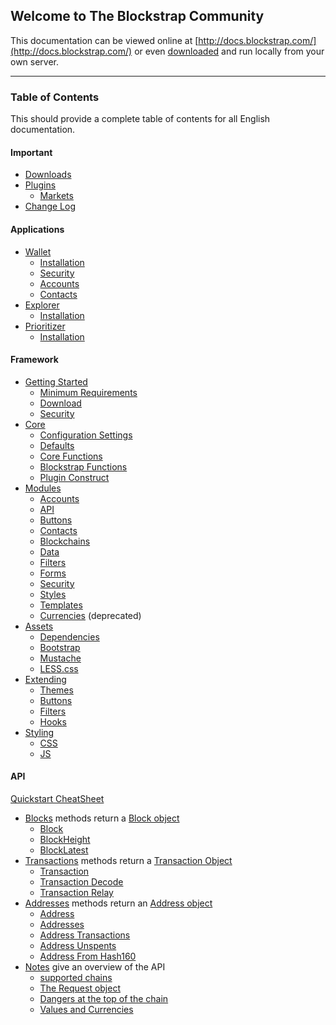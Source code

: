 ## Welcome to The Blockstrap Community

This documentation can be viewed online at [http://docs.blockstrap.com/](http://docs.blockstrap.com/) or even [downloaded](https://github.com/blockstrap/docs/) and run locally from your own server.

---------------------

### Table of Contents

This should provide a complete table of contents for all English documentation.


#### Important

* [Downloads](downloads/)
* [Plugins](plugins/)
    * [Markets](plugins/markets/)
* [Change Log](changes/)

#### Applications

* [Wallet](applications/wallet/)
    * [Installation](applications/wallet/installation/)
    * [Security](applications/wallet/security/)
    * [Accounts](applications/wallet/accounts/)
    * [Contacts](applications/wallet/contacts/)
* [Explorer](applications/explorer/)
    * [Installation](applications/explorer/installation/)
* [Prioritizer](applications/prioritizer/)
    * [Installation](applications/prioritizer/installation/)

#### Framework

* [Getting Started](framework/started/)
    * [Minimum Requirements](framework/started/requirements/)
    * [Download](framework/started/download/)
    * [Security](framework/started/security/)
* [Core](framework/core/)
    * [Configuration Settings](framework/core/configuration/)
    * [Defaults](framework/core/defaults/)
    * [Core Functions](framework/core/core-functions/)
    * [Blockstrap Functions](framework/core/blockstrap-functions/)
    * [Plugin Construct](framework/core/construct/)
* [Modules](framework/modules/)
    * [Accounts](framework/modules/accounts/)
    * [API](framework/modules/api/)
    * [Buttons](framework/modules/buttons/)
    * [Contacts](framework/modules/contacts/)
    * [Blockchains](framework/modules/blockchains/)
    * [Data](framework/modules/data/)
    * [Filters](framework/modules/filters/)
    * [Forms](framework/modules/forms/)
    * [Security](framework/modules/security/)
    * [Styles](framework/modules/styles/)
    * [Templates](framework/modules/templates/)
    * [Currencies](framework/modules/currencies/) (deprecated)
* [Assets](framework/assets/)
    * [Dependencies](framework/assets/dependencies/)
    * [Bootstrap](framework/assets/bootstrap/)
    * [Mustache](framework/assets/mustache/)
    * [LESS.css](framework/assets/less/)
* [Extending](framework/extending/)
    * [Themes](framework/extending/themes/)
    * [Buttons](framework/extending/buttons/)
    * [Filters](framework/extending/filters/)
    * [Hooks](framework/extending/hooks/)
* [Styling](framework/styling/)
    * [CSS](framework/styling/css/)
    * [JS](framework/styling/js/)

#### API
[Quickstart CheatSheet](api/v0/notes/at-a-glance)


* [Blocks](api/v0/blocks) methods return a [Block object](api/v0/blocks/blockobject/)
  * [Block](api/v0/blocks/block-id/)
  * [BlockHeight](api/v0/blocks/block-height/)
  * [BlockLatest](api/v0/blocks/block-latest/)
* [Transactions](api/v0/transactions/) methods return a [Transaction Object](api/v0/transactions/transactionobject/)
  * [Transaction](api/v0/transactions/transaction-id/)
  * [Transaction Decode](api/v0/transactions/transaction-decode/)
  * [Transaction Relay](api/v0/transactions/transaction-relay/)
* [Addresses](api/v0/addresses/) methods return an [Address object](api/v0/addresses/addressobject/)
  * [Address](api/v0/addresses/address-id/)
  * [Addresses](api/v0/addresses/address-ids/)
  * [Address Transactions](api/v0/addresses/address-transactions/)
  * [Address Unspents](api/v0/addresses/address-unspents/)
  * [Address From Hash160](api/v0/addresses/address-from-hash160/)
* [Notes](api/v0/notes) give an overview of the API
  * [supported chains](api/v0/notes/chains/)
  * [The Request object](api/v0/notes/requestobject/)
  * [Dangers at the top of the chain](api/v0/notes/top-of-the-chain/)
  * [Values and Currencies](api/v0/notes/values-and-currencies/)
